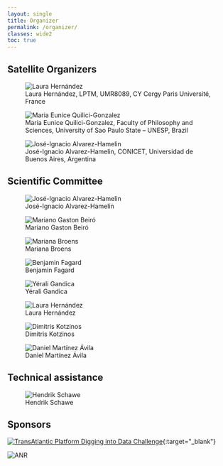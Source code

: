 ```yaml
---
layout: single
title: Organizer
permalink: /organizer/
classes: wide2
toc: true
---
```


## Satellite Organizers

<!-- I do not like the following construct :( -->

<figure title="Laura Hernández, LPTM, UMR8089, CY Cergy Paris Université, France">
  <img src="/img/org/lh.webp" alt="Laura Hernández"/>
  <figcaption>Laura Hernández, LPTM, UMR8089, CY Cergy Paris Université, France</figcaption>
</figure>

<figure title="Maria Eunice Quilici-Gonzalez, Faculty of Philosophy and Sciences, University of Sao Paulo State – UNESP, Brazil">
  <img src="/img/org/mg.webp" alt="Maria Eunice Quilici-Gonzalez"/>
  <figcaption>Maria Eunice Quilici-Gonzalez, Faculty of Philosophy and Sciences, University of Sao Paulo State – UNESP, Brazil</figcaption>
</figure>

<figure title="José-Ignacio Alvarez-Hamelin, CONICET, Universidad de Buenos Aires, Argentina">
  <img src="/img/org/ia.webp" alt="José-Ignacio Alvarez-Hamelin"/>
  <figcaption>José-Ignacio Alvarez-Hamelin, CONICET, Universidad de Buenos Aires, Argentina</figcaption>
</figure>

## Scientific Committee

<figure title="José-Ignacio Alvarez-Hamelin, CONICET, Universidad de Buenos Aires, Argentina">
  <img src="/img/org/ia.webp" alt="José-Ignacio Alvarez-Hamelin"/>
  <figcaption>José-Ignacio Alvarez-Hamelin</figcaption>
</figure>

<figure title="Mariano Gaston Beiró, CONICET, Universidad de Buenos Aires, Argentina">
  <img src="/img/org/mb.webp" alt="Mariano Gaston Beiró"/>
  <figcaption>Mariano Gaston Beiró</figcaption>
</figure>

<figure title="Mariana Broens, Faculty of Philosophy and Sciences – University of Sao Paulo State – UNESP, Brazil">
  <img src="/img/org/mbr.webp" alt="Mariana Broens"/>
  <figcaption>Mariana Broens</figcaption>
</figure>

<figure title="Benjamin Fagard, Laboratoire LATTICE, UMR 8094 CNRS, ENS/PSL and U. Sorbonne nouvelle/USPC, France">
  <img src="/img/org/bf.webp" alt="Benjamin Fagard"/>
  <figcaption>Benjamin Fagard</figcaption>
</figure>

<figure title="Yérali Gandica, LPTM, UMR8089, CY Cergy Paris Université, France">
  <img src="/img/org/yg.webp" alt="Yérali Gandica"/>
  <figcaption>Yérali Gandica</figcaption>
</figure>

<figure title="Laura Hernández, LPTM, UMR8089, CY Cergy Paris Université, France">
  <img src="/img/org/lh.webp" alt="Laura Hernández"/>
  <figcaption>Laura Hernández</figcaption>
</figure>

<figure title="Dimitris Kotzinos, ETIS, CY Cergy Paris Université, France">
  <img src="/img/org/dk.webp" alt="Dimitris Kotzinos"/>
  <figcaption>Dimitris Kotzinos</figcaption>
</figure>

<figure title="Daniel Martínez Ávila, Faculty of Philosophy and Sciences – University of Sao Paulo State – UNESP, Brazil">
  <img src="/img/org/dm.webp" alt="Daniel Martínez Ávila"/>
  <figcaption>Daniel Martínez Ávila</figcaption>
</figure>


<!-- <figure title="Thierry Poibeau, Laboratoire LATTICE, UMR 8094 CNRS, ENS/PSL and U. Sorbonne nouvelle/USPC, France">
  <img src="/img/org/tp.webp" alt="Thierry Poibeau"/>
  <figcaption>Thierry Poibeau</figcaption>
</figure> -->



## Technical assistance

<figure title="Hendrik Schawe, LPTM, UMR8089, CY Cergy Paris Université, France">
  <img src="/img/org/hs.webp" alt="Hendrik Schawe"/>
  <figcaption>Hendrik Schawe</figcaption>
</figure>

## Sponsors

[![TransAtlantic Platform Digging into Data Challenge](/img/tap.webp)](https://diggingintodata.org/awards/2016/news/winners-round-four-t-ap-digging-data-challenge){:target="_blank"}

![ANR](/img/anr.webp)